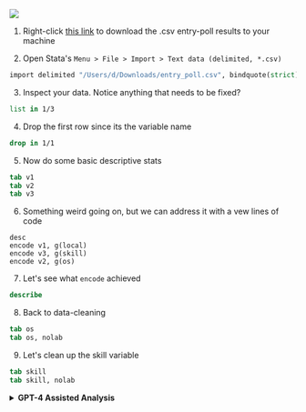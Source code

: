 ﻿

![](survey.jpg)


1. Right-click [this link](https://raw.githubusercontent.com/jhustata/basic/main/entry_poll.csv) to download the .csv entry-poll results to your machine

2. Open Stata's `Menu > File > Import > Text data (delimited, *.csv)`

```stata
import delimited "/Users/d/Downloads/entry_poll.csv", bindquote(strict) //edit file path

```

3. Inspect your data. Notice anything that needs to be fixed?

```stata
list in 1/3
```

4. Drop the first row since its the variable name

```stata
drop in 1/1
```

5. Now do some basic descriptive stats

```stata
tab v1
tab v2
tab v3
```

6. Something weird going on, but we can address it with a vew lines of code

```
desc
encode v1, g(local)
encode v3, g(skill)
encode v2, g(os)
```

7. Let's see what `encode` achieved

```stata
describe
```

8. Back to data-cleaning

```stata
tab os
tab os, nolab
```

9. Let's clean up the skill variable

```stata
tab skill
tab skill, nolab
```


<details>

   <summary><b>GPT-4 Assisted Analysis</b></summary>

   <iframe width="560" height="315" src="https://www.youtube.com/embed/-cH9b5HzF4Y" title="YouTube video player" frameborder="0" allow="accelerometer; autoplay; clipboard-write; encrypted-media; gyroscope; picture-in-picture" allowfullscreen></iframe>

   <iframe width="560" height="315" src="https://www.youtube.com/embed/SKYbqprIy0U" title="YouTube video player" frameborder="0" allow="accelerometer; autoplay; clipboard-write; encrypted-media; gyroscope; picture-in-picture" allowfullscreen></iframe>

</details>